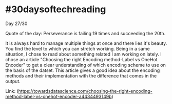 # #30daysoftechreading

Day 27/30

Quote of the day: Perseverance is failing 19 times and succeeding the 20th.

It is always hard to manage multiple things at once and there lies it's beauty. You find the level to which you can stretch working. Being in a same situation, I chose to read about something related I am working on lately. I chose an article "Choosing the right Encoding method-Label vs OneHot Encoder" to get a clear understanding of which encoding scheme to use on the basis of the datset. This article gives a good idea about the encoding methods and their implementation with the difference that comes in the output.

Link: (https://towardsdatascience.com/choosing-the-right-encoding-method-label-vs-onehot-encoder-a4434493149b)
